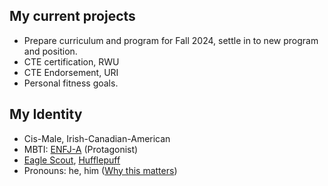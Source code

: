## My current projects
- Prepare curriculum and program for Fall 2024, settle in to new program and position.
- CTE certification, RWU
- CTE Endorsement, URI
- Personal fitness goals.

## My Identity
- Cis-Male, Irish-Canadian-American
- MBTI: [ENFJ-A](https://www.16personalities.com/enfj-personality) \(Protagonist\)
- [Eagle Scout](https://www.cccbsa.org/2023/02/13/what-it-means-to-be-an-eagle-scout/), [Hufflepuff](https://www.wizardingworld.com/collections/hufflepuff)
- Pronouns: he, him
  \([Why this matters](https://www.mypronouns.org/what-and-why)\)
